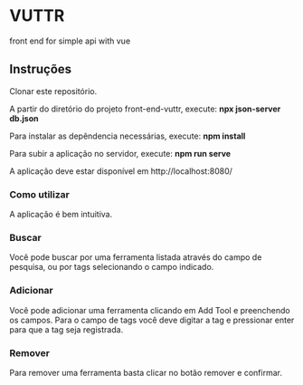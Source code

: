 # VUTTR
front end for simple api with vue

## Instruções
  <p>Clonar este repositório.</p>
  <p> A partir do diretório do projeto front-end-vuttr, execute: <strong>npx json-server db.json</strong></p>
  <p> Para instalar as depêndencia necessárias, execute: <strong> npm install </strong></p>
  <p> Para subir a aplicação no servidor, execute: <strong> npm run serve </strong></p>
  <p> A aplicação deve estar disponível em http://localhost:8080/ </p>
  
### Como utilizar
  A aplicação é bem intuitiva.
  
### Buscar  
  Você pode buscar por uma ferramenta listada através do campo de pesquisa, ou por tags selecionando o campo indicado.
  
### Adicionar  
  Você pode adicionar uma ferramenta clicando em Add Tool e preenchendo os campos.
  Para o campo de tags você deve digitar a tag e pressionar enter para que a tag seja registrada.
  
### Remover
  Para remover uma ferramenta basta clicar no botão remover e confirmar.
  
  
